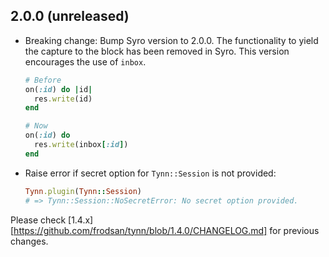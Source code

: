 2.0.0 (unreleased)
------------------

- Breaking change: Bump Syro version to 2.0.0.
  The functionality to yield the capture to the block
  has been removed in Syro. This version encourages the
  use of `inbox`.

  ```ruby
  # Before
  on(:id) do |id|
    res.write(id)
  end

  # Now
  on(:id) do
    res.write(inbox[:id])
  end
  ```

- Raise error if secret option for `Tynn::Session` is not provided:

  ```ruby
  Tynn.plugin(Tynn::Session)
  # => Tynn::Session::NoSecretError: No secret option provided.
  ```

Please check [1.4.x][https://github.com/frodsan/tynn/blob/1.4.0/CHANGELOG.md]
for previous changes.

